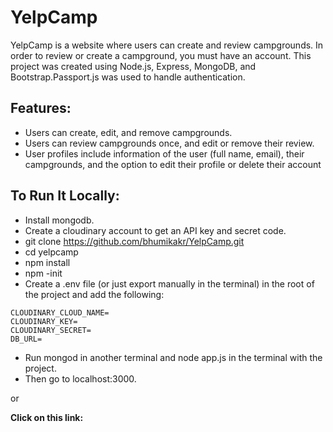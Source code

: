 # YelpCamp

YelpCamp is a website where users can create and review campgrounds.
In order to review or create a campground, you must have an account.
This project was created using Node.js, Express, MongoDB, and Bootstrap.Passport.js was used to handle authentication.


## Features:

- Users can create, edit, and remove campgrounds.
- Users can review campgrounds once, and edit or remove their review.
- User profiles include information of the user (full name, email), their campgrounds, and the option to edit their profile or delete their account


## To Run It Locally:
- Install mongodb.
- Create a cloudinary account to get an API key and secret code.
- git clone https://github.com/bhumikakr/YelpCamp.git
- cd yelpcamp
- npm install
- npm -init 
- Create a .env file (or just export manually in the terminal) in the root of the project and add the following:

```SECRET=
CLOUDINARY_CLOUD_NAME= 
CLOUDINARY_KEY= 
CLOUDINARY_SECRET=
DB_URL=
```
- Run mongod in another terminal and node app.js in the terminal with the project.
- Then go to localhost:3000.
 
 or 
 
 **Click on this link:**
